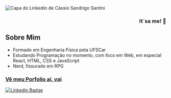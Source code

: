 <img src="https://i.imgur.com/Ol6GOXJ.jpg" alt="Capa do Linkedin de Cássio Sandrigo Santini">

### <p align="right">It´sa me! 👋</p>

## Sobre Mim
- Formado em Engenharia Física pela UFSCar
- Estudando Programação no momento, com foco em Web, em especial React, HTML, CSS e JavaScript
- Nerd, fissurado em RPG

### <a href="https://enyus.github.io/">Vê meu Porfolio aí, vai</a>


[![Linkedin Badge](https://img.shields.io/badge/-LinkedIn-blue?style=flat-square&logo=Linkedin&logoColor=white&link=https://www.linkedin.com/in/c%C3%A1ssio-sandrigo-santini-929451204/)](https://www.linkedin.com/in/c%C3%A1ssio-sandrigo-santini-929451204/)
